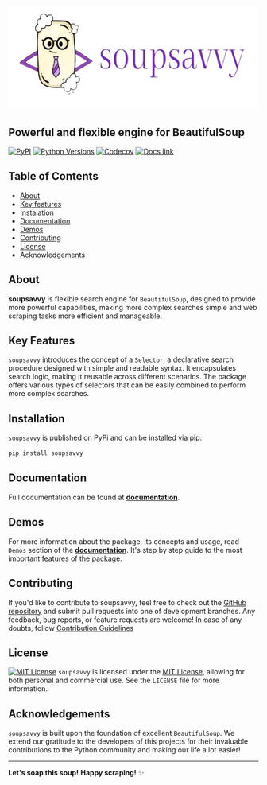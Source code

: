 ![SoupSavvy](https://github.com/sewcio543/soupsavvy/blob/main/resources/logo.png?raw=true)
========

## Powerful and flexible engine for BeautifulSoup

[![PyPI](https://img.shields.io/pypi/v/soupsavvy?color=orange)](https://pypi.org/project/soupsavvy/) [![Python Versions](https://img.shields.io/pypi/pyversions/soupsavvy)](https://www.python.org/) [![Codecov](https://codecov.io/gh/sewcio543/soupsavvy/graph/badge.svg?token=RZ51VS3QLB)](https://codecov.io/gh/sewcio543/soupsavvy) [![Docs link](https://img.shields.io/badge/docs-read-blue)](https://soupsavvy.readthedocs.io/en/latest/)

## Table of Contents

- [About](#about)
- [Key features](#key-features)
- [Instalation](#installation)
- [Documentation](#documentation)
- [Demos](#demos)
- [Contributing](#contributing)
- [License](#license)
- [Acknowledgements](#acknowledgements)

## About

**soupsavvy** is flexible search engine for `BeautifulSoup`, designed to provide more powerful capabilities, making more complex searches simple and web scraping tasks more efficient and manageable.

## Key Features

`soupsavvy` introduces the concept of a `Selector`, a declarative search procedure designed with simple and readable syntax. It encapsulates search logic, making it reusable across different scenarios. The package offers various types of selectors that can be easily combined to perform more complex searches.

## Installation

`soupsavvy` is published on PyPi and can be installed via pip:

```bash
pip install soupsavvy
```

## Documentation

Full documentation can be found at **[documentation](https://soupsavvy.readthedocs.io/en/latest/)**.

## Demos

For more information about the package, its concepts and usage, read `Demos` section of the **[documentation](https://soupsavvy.readthedocs.io/en/latest/)**. It's step by step guide to the most important features of the package.

## Contributing

If you'd like to contribute to soupsavvy, feel free to check out the [GitHub repository](https://github.com/sewcio543/soupsavvy) and submit pull requests into one of development branches. Any feedback, bug reports, or feature requests are welcome! In case of any doubts, follow [Contribution Guidelines](https://github.com/sewcio543/soupsavvy/blob/main/CONTRIBUTING.md)

## License

[![MIT License](https://img.shields.io/badge/license-MIT-green?style=plastic)](https://choosealicense.com/licenses/mit/)
`soupsavvy` is licensed under the [MIT License](https://opensource.org/licenses/MIT), allowing for both personal and commercial use. See the `LICENSE` file for more information.

## Acknowledgements

`soupsavvy` is built upon the foundation of excellent `BeautifulSoup`. We extend our gratitude to the developers of this projects for their invaluable contributions to the Python community and making our life a lot easier!

-----------------

**Let's soap this soup!**
**Happy scraping!** ✨
